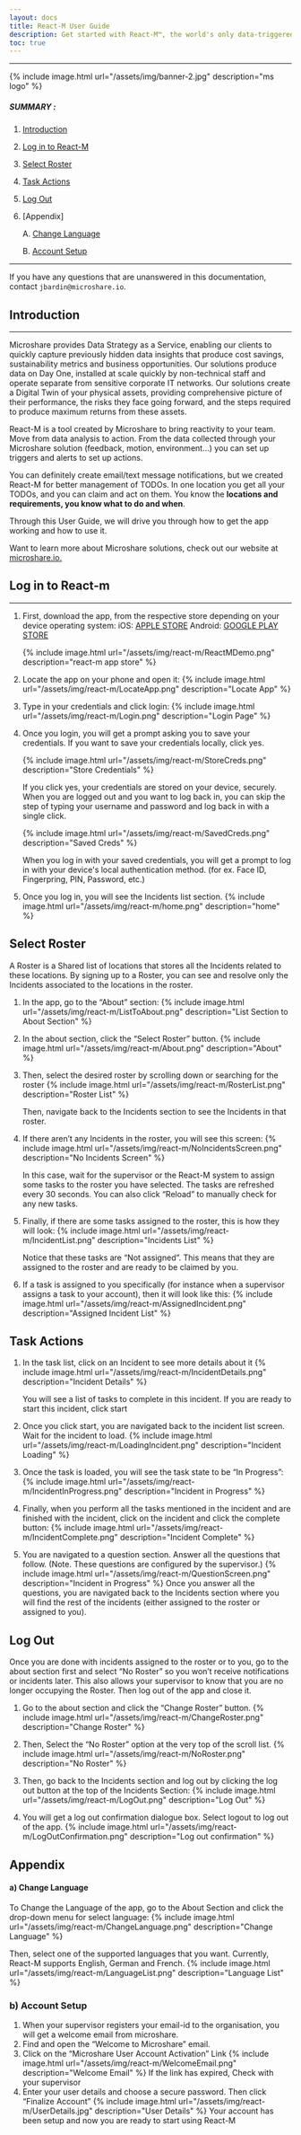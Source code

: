 ```yaml
---
layout: docs
title: React-M User Guide
description: Get started with React-M™, the world's only data-triggered Incident management system.
toc: true
---
```


---------------------------------------

{% include image.html url="/assets/img/banner-2.jpg"  description="ms logo" %}

##### SUMMARY : 

1. [Introduction](./#introduction)


2. [Log in to React-M](./#log-in-to-react-m)


3. [Select Roster](./#select-roster)


4. [Task Actions](./#task-actions)


5. [Log Out](./#log-out)


6. [Appendix]

    A. [Change Language](./#change-language)

    B. [Account Setup](./#account-setup)
---------------------------------------

If you have any questions that are unanswered in this documentation, contact `jbardin@microshare.io`.


## Introduction
---------------------------------------

Microshare provides Data Strategy as a Service, enabling our clients to quickly capture previously hidden data insights that produce cost savings, sustainability metrics and business opportunities. Our solutions produce data on Day One, installed at scale quickly by non-technical staff and operate separate from sensitive corporate IT networks. Our solutions create a Digital Twin of your physical assets, providing comprehensive picture of their performance, the risks they face going forward, and the steps required to produce maximum returns from these assets.

React-M is a tool created by Microshare to bring reactivity to your team. Move from data analysis to action. From the data collected through your Microshare solution (feedback, motion, environment...) you can set up triggers and alerts to set up actions. 

You can definitely create email/text message notifications, but we created React-M for better management of TODOs. In one location you get all your TODOs, and you can claim and act on them. You know the **locations and requirements, you know what to do and when**. 

Through this User Guide, we will drive you through how to get the app working and how to use it. 

Want to learn more about Microshare solutions, check out our website at [microshare.io.](https://www.microshare.io/)


## Log in to React-m
---------------------------------------

1. First, download the app, from the respective store depending on your device operating system:
	iOS: [APPLE STORE](https://apps.apple.com/lk/app/react-m/id1600368531?platform=iphone)
	Android: [GOOGLE PLAY STORE](https://play.google.com/store/apps/details?id=io.microshare.reactm&pli=1)
	
	{% include image.html url="/assets/img/react-m/ReactMDemo.png"  description="react-m app store" %}
	
2. Locate the app on your phone and open it:
	{% include image.html url="/assets/img/react-m/LocateApp.png"  description="Locate App" %}
	
3. Type in your credentials and click login:
	{% include image.html url="/assets/img/react-m/Login.png"  description="Login Page" %}

4. Once you login, you will get a prompt asking you to save your credentials. 
	If you want to save your credentials locally, click yes.
	
	{% include image.html url="/assets/img/react-m/StoreCreds.png"  description="Store Credentials" %}
	
	If you click yes, your credentials are stored on your device, securely. When you are logged out and you want to log back in, you can skip the step of typing your username and password and log back in with a single click.
	
	{% include image.html url="/assets/img/react-m/SavedCreds.png"  description="Saved Creds" %}
	
	When you log in with your saved credentials, you will get a prompt to log in with your device's local authentication method. (for ex. Face ID, Fingerpring, PIN, Password, etc.)

5. Once you log in, you will see the Incidents list section.
	{% include image.html url="/assets/img/react-m/home.png"  description="home" %}

## Select Roster

A Roster is a Shared list of locations that stores all the Incidents related to these locations. By signing up to a Roster, you can see and resolve only the Incidents associated to the locations in the roster.

1. In the app, go to the “About” section:
	{% include image.html url="/assets/img/react-m/ListToAbout.png"  description="List Section to About Section" %}

2. In the about section, click the “Select Roster” button.
	{% include image.html url="/assets/img/react-m/About.png"  description="About" %}

3. Then, select the desired roster by scrolling down or searching for the roster
	{% include image.html url="/assets/img/react-m/RosterList.png"  description="Roster List" %}
	
	Then, navigate back to the Incidents section to see the Incidents in that roster.

4. If there aren’t any Incidents in the roster, you will see this screen:
	{% include image.html url="/assets/img/react-m/NoIncidentsScreen.png"  description="No Incidents Screen" %}
	
	In this case, wait for the supervisor or the React-M system to assign some tasks to the roster you have selected. The tasks are refreshed every 30 seconds. You can also click “Reload” to manually check for any new tasks.

5. Finally, if there are some tasks assigned to the roster, this is how they will look:
	{% include image.html url="/assets/img/react-m/IncidentList.png"  description="Incidents List" %}
	
	Notice that these tasks are “Not assigned”. This means that they are assigned to the roster and are ready to be claimed by you.

6. If a task is assigned to you specifically (for instance when a supervisor assigns a task to your account), then it will look like this:
	{% include image.html url="/assets/img/react-m/AssignedIncident.png"  description="Assigned Incident List" %}

## Task Actions

1. In the task list, click on an Incident to see more details about it
	{% include image.html url="/assets/img/react-m/IncidentDetails.png"  description="Incident Details" %}
	
	You will see a list of tasks to complete in this incident. If you are ready to start this incident, click start

2. Once you click start, you are navigated back to the incident list screen. Wait for the incident to load.
	{% include image.html url="/assets/img/react-m/LoadingIncident.png"  description="Incident Loading" %}

3. Once the task is loaded, you will see the task state to be “In Progress”:
	{% include image.html url="/assets/img/react-m/IncidentInProgress.png"  description="Incident in Progress" %}

4. Finally, when you perform all the tasks mentioned in the incident and are finished with the incident, click on the incident and click the complete button:
	{% include image.html url="/assets/img/react-m/IncidentComplete.png"  description="Incident Complete" %}

5. You are navigated to a question section. Answer all the questions that follow. (Note. These questions are configured by the supervisor.)
	{% include image.html url="/assets/img/react-m/QuestionScreen.png"  description="Incident in Progress" %}
	Once you answer all the questions, you are navigated back to the Incidents section where you will find the rest of the incidents (either assigned to the roster or assigned to you).

## Log Out
Once you are done with incidents assigned to the roster or to you, go to the about section first and select “No Roster” so you won’t receive notifications or incidents later. This also allows your supervisor to know that you are no longer occupying the Roster. Then log out of the app and close it.

1. Go to the about section and click the “Change Roster” button.
	{% include image.html url="/assets/img/react-m/ChangeRoster.png"  description="Change Roster" %}

2. Then, Select the “No Roster” option at the very top of the scroll list.
	{% include image.html url="/assets/img/react-m/NoRoster.png"  description="No Roster" %}

3. Then, go back to the Incidents section and log out by clicking the log out button at the top of the Incidents Section:
	{% include image.html url="/assets/img/react-m/LogOut.png"  description="Log Out" %}

4. You will get a log out confirmation dialogue box. Select logout to log out of the app.
	{% include image.html url="/assets/img/react-m/LogOutConfirmation.png"  description="Log out confirmation" %}

## Appendix
#### a) Change Language

To Change the Language of the app, go to the About Section and click the drop-down menu for select language:
	{% include image.html url="/assets/img/react-m/ChangeLanguage.png"  description="Change Language" %}

Then, select one of the supported languages that you want. Currently, React-M supports English, German and French.
	{% include image.html url="/assets/img/react-m/LanguageList.png"  description="Language List" %}

### b) Account Setup

1. When your supervisor registers your email-id to the organisation, you will get a welcome email from microshare.
2. Find and open the “Welcome to Microshare” email.
3. Click on the “Microshare User Account Activation” Link
	{% include image.html url="/assets/img/react-m/WelcomeEmail.png"  description="Welcome Email" %}
	If the link has expired, Check with your supervisor
4. Enter your user details and choose a secure password. Then click “Finalize Account”
	{% include image.html url="/assets/img/react-m/UserDetails.jpg"  description="User Details" %}
	Your account has been setup and now you are ready to start using React-M









 
